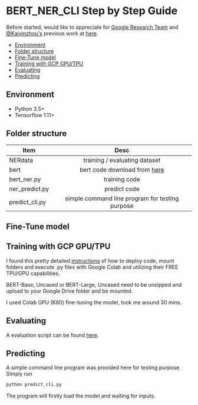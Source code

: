 # BERT_NER_CLI Step by Step Guide

Before started, would like to appreciate for [Google Research Team](https://github.com/google-research) and [@Kaiyinzhou's](https://github.com/kyzhouhzau) previous work at [here](https://github.com/kyzhouhzau/BERT-NER).

- [Environment](#environment)
- [Folder structure](#Folder-structure)
- [Fine-Tune model](#Fine-Tune-model)
- [Training with GCP GPU/TPU](#Training-with-GCP-GPU/TPU)
- [Evaluating](#evaluating)
- [Predicting](#predicting)

## Environment
* Python 3.5+
* Tensorflow 1.11+

## Folder structure
| Item             | Desc                |
| ------------------ |:------------------:|
| NERdata      | training / evaluating dataset |
| bert      | bert code download from [here](https://github.com/google-research/bert)      |
| bert_ner.py | training code      |
| ner_predict.py | predict code      |
| predict_cli.py | simple command line program for testing purpose |

## Fine-Tune model


## Training with GCP GPU/TPU
I found this pretty detailed [instructions](https://medium.com/deep-learning-turkey/google-colab-free-gpu-tutorial-e113627b9f5d) of how to deploy code, mount folders and execute .py files with Google Colab and utilizing their FREE TPU/GPU capabilities.

BERT-Base, Uncased or BERT-Large, Uncased need to be unzipped and upload to your Google Drive folder and be mounted.

I used Colab GPU (K80) fine-tuning the model, took me around 30 mins.

## Evaluating
A evaluation script can be found [here](https://github.com/kyzhouhzau/BERT-NER).

## Predicting
A simple command line program was provided here for testing purpose. Simply run
```sh
python predict_cli.py
```
The program will firstly load the model and waiting for inputs.


